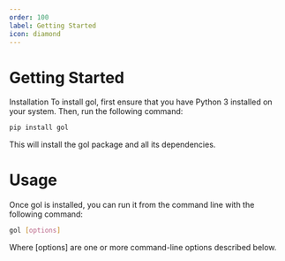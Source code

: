 ```yaml
---
order: 100
label: Getting Started
icon: diamond
---
```


# Getting Started
Installation
To install gol, first ensure that you have Python 3 installed on your system. Then, run the following command:

```bash
pip install gol
```

This will install the gol package and all its dependencies.

# Usage
Once gol is installed, you can run it from the command line with the following command:

```bash
gol [options]
```
Where [options] are one or more command-line options described below.

